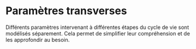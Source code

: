 # Paramètres transverses

Différents paramètres intervenant à différentes étapes du cycle de vie sont modélisés séparement. Cela permet de simplifier leur compréhension et de les approfondir au besoin.
